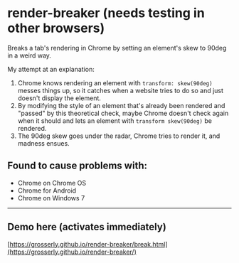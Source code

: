 # render-breaker (needs testing in other browsers)
Breaks a tab's rendering in Chrome by setting an element's skew to 90deg in a weird way.

My attempt at an explanation:
1. Chrome knows rendering an element with `transform: skew(90deg)` messes things up, so it catches when a website tries to do so and just doesn't display the element.
2. By modifying the style of an element that's already been rendered and "passed" by this theoretical check, maybe Chrome doesn't check again when it should and lets an element with `transform skew(90deg)` be rendered.
3. The 90deg skew goes under the radar, Chrome tries to render it, and madness ensues.

## Found to cause problems with:
- Chrome on Chrome OS
- Chrome for Android
- Chrome on Windows 7

---

## Demo here (activates immediately)
[https://grosserly.github.io/render-breaker/break.html](https://grosserly.github.io/render-breaker/)

